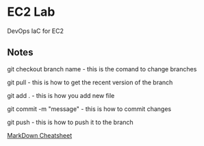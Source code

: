 # EC2 Lab
DevOps IaC for EC2

## Notes
git checkout branch name - this is the comand to change branches

git pull <URL> - this is how to get the recent version of the branch

git add . - this is how you add new file

git commit -m "message" - this is how to commit changes

git push - this is how to push it to the branch

[MarkDown Cheatsheet](https://github.com/adam-p/markdown-here/wiki/Markdown-Here-Cheatsheet#code)